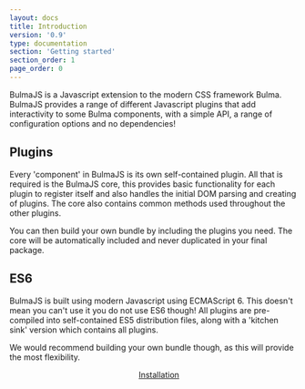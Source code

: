 ```yaml
---
layout: docs
title: Introduction
version: '0.9'
type: documentation
section: 'Getting started'
section_order: 1
page_order: 0
---
```


BulmaJS is a Javascript extension to the modern CSS framework Bulma. BulmaJS provides a range of different Javascript plugins that add interactivity to some Bulma components, with a simple API, a range of configuration options and no dependencies!

## Plugins
Every 'component' in BulmaJS is its own self-contained plugin. All that is required is the BulmaJS core, this provides basic functionality for each plugin to register itself and also handles the initial DOM parsing and creating of plugins. The core also contains common methods used throughout the other plugins.

You can then build your own bundle by including the plugins you need. The core will be automatically included and never duplicated in your final package.

## ES6
BulmaJS is built using modern Javascript using ECMAScript 6. This doesn't mean you can't use it you do not use ES6 though! All plugins are pre-compiled into self-contained ES5 distribution files, along with a 'kitchen sink' version which contains all plugins.

We would recommend building your own bundle though, as this will provide the most flexibility.

<div>
    <div class="columns">
        <div class="column is-6"></div>
        <div class="column is-6">
            <a class="button is-block is-large is-primary is-outlined" href="2-installation">Installation <span class="fas fa-arrow-right"></span></a>
        </div>
    </div>
</div>